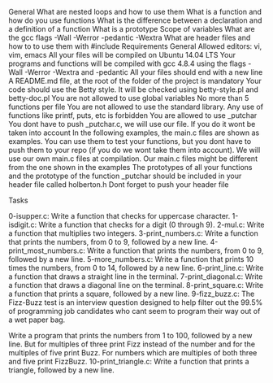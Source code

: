 General
What are nested loops and how to use them
What is a function and how do you use functions
What is the difference between a declaration and a definition of a function
What is a prototype
Scope of variables
What are the gcc flags -Wall -Werror -pedantic -Wextra
What are header files and how to to use them with #include
Requirements
General
Allowed editors: vi, vim, emacs
All your files will be compiled on Ubuntu 14.04 LTS
Your programs and functions will be compiled with gcc 4.8.4 using the flags -Wall -Werror -Wextra and -pedantic
All your files should end with a new line
A README.md file, at the root of the folder of the project is mandatory
Your code should use the Betty style. It will be checked using betty-style.pl and betty-doc.pl
You are not allowed to use global variables
No more than 5 functions per file
You are not allowed to use the standard library. Any use of functions like printf, puts, etc is forbidden
You are allowed to use _putchar
You dont have to push _putchar.c, we will use our file. If you do it wont be taken into account
In the following examples, the main.c files are shown as examples. You can use them to test your functions, but you dont have to push them to your repo (if you do we wont take them into account). We will use our own main.c files at compilation. Our main.c files might be different from the one shown in the examples
The prototypes of all your functions and the prototype of the function _putchar should be included in your header file called holberton.h
Dont forget to push your header file

Tasks

0-isupper.c: Write a function that checks for uppercase character.
1-isdigit.c: Write a function that checks for a digit (0 through 9).
2-mul.c: Write a function that multiplies two integers.
3-print_numbers.c: Write a function that prints the numbers, from 0 to 9, followed by a new line.
4-print_most_numbers.c: Write a function that prints the numbers, from 0 to 9, followed by a new line.
5-more_numbers.c: Write a function that prints 10 times the numbers, from 0 to 14, followed by a new line.
6-print_line.c: Write a function that draws a straight line in the terminal.
7-print_diagonal.c: Write a function that draws a diagonal line on the terminal.
8-print_square.c: Write a function that prints a square, followed by a new line. 
9-fizz_buzz.c: The Fizz-Buzz test is an interview question designed to help filter out the 99.5% of programming job candidates who cant seem to program their way out of a wet paper bag.

Write a program that prints the numbers from 1 to 100, followed by a new line. But for multiples of three print Fizz instead of the number and for the multiples of five print Buzz. For numbers which are multiples of both three and five print FizzBuzz.
10-print_triangle.c: Write a function that prints a triangle, followed by a new line.
 
